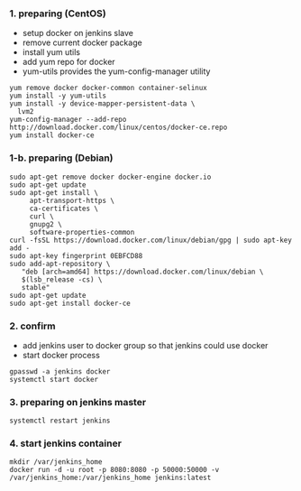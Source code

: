 ### 1. preparing (CentOS)

- setup docker on jenkins slave
- remove current docker package
- install yum utils
- add yum repo for docker
- yum-utils provides the yum-config-manager utility

```
yum remove docker docker-common container-selinux
yum install -y yum-utils
yum install -y device-mapper-persistent-data \
  lvm2
yum-config-manager --add-repo http://download.docker.com/linux/centos/docker-ce.repo
yum install docker-ce
```

### 1-b. preparing (Debian)

```
sudo apt-get remove docker docker-engine docker.io
sudo apt-get update
sudo apt-get install \
     apt-transport-https \
     ca-certificates \
     curl \
     gnupg2 \
     software-properties-common
curl -fsSL https://download.docker.com/linux/debian/gpg | sudo apt-key add -
sudo apt-key fingerprint 0EBFCD88
sudo add-apt-repository \
   "deb [arch=amd64] https://download.docker.com/linux/debian \
   $(lsb_release -cs) \
   stable"
sudo apt-get update
sudo apt-get install docker-ce
```


### 2. confirm

- add jenkins user to docker group so that jenkins could use docker
- start docker process

```
gpasswd -a jenkins docker
systemctl start docker
```


### 3. preparing on jenkins master

```
systemctl restart jenkins
```


### 4. start jenkins container


```
mkdir /var/jenkins_home
docker run -d -u root -p 8080:8080 -p 50000:50000 -v /var/jenkins_home:/var/jenkins_home jenkins:latest
```
